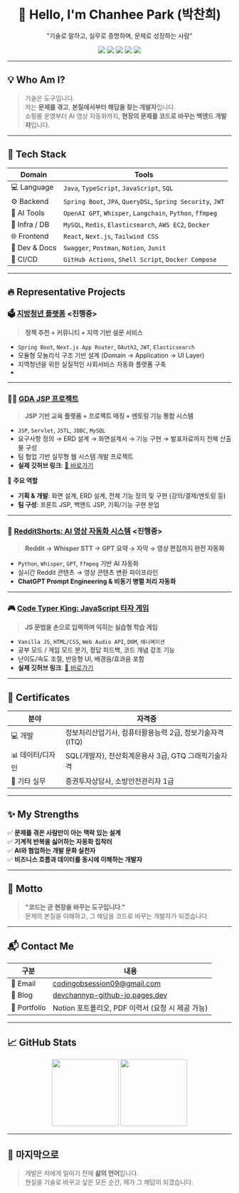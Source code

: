 <!-- README.md -->

<h1 align="center">👋 Hello, I'm Chanhee Park (박찬희)</h1>
<p align="center">"기술로 말하고, 실무로 증명하며, 문제로 성장하는 사람"</p>

<p align="center">
  <img src="https://img.shields.io/badge/Backend-Java%20%7C%20Spring%20Boot-green?style=for-the-badge&logo=spring" />
  <img src="https://img.shields.io/badge/Frontend-React%20%7C%20Next.js%20%7C%20JSP-blue?style=for-the-badge&logo=react" />
  <img src="https://img.shields.io/badge/AI-GPT%20%7C%20Whisper%20%7C%20Langchain-orange?style=for-the-badge&logo=openai" />
  <img src="https://img.shields.io/badge/Database-MySQL%20%7C%20QueryDSL%20%7C%20SQL-yellow?style=for-the-badge&logo=mysql" />
  <img src="https://img.shields.io/badge/Infra-Docker%20%7C%20AWS-lightgrey?style=for-the-badge&logo=docker" />
</p>


---

## 💡 Who Am I?

> 기술은 도구입니다.  
> 저는 **문제를 겪고**, **본질에서부터 해답을 찾는 개발자**입니다.  
> 쇼핑몰 운영부터 AI 영상 자동화까지, **현장의 문제를 코드로 바꾸는 백엔드 개발자**입니다.

---

## 🧰 Tech Stack

| Domain | Tools |
|--------|-------|
| 💻 Language | `Java`, `TypeScript`, `JavaScript`, `SQL` |
| ⚙ Backend | `Spring Boot`, `JPA`, `QueryDSL`, `Spring Security`, `JWT` |
| 🤖 AI Tools | `OpenAI GPT`, `Whisper`, `Langchain`, `Python`, `ffmpeg` |
| 💾 Infra / DB | `MySQL`, `Redis`, `Elasticsearch`, `AWS EC2`, `Docker` |
| 🌐 Frontend | `React`, `Next.js`, `Tailwind CSS` |
| 🧪 Dev & Docs | `Swagger`, `Postman`, `Notion`, `Junit` |
| 🚀 CI/CD | `GitHub Actions`, `Shell Script`, `Docker Compose` |

---

## 🔥 Representative Projects

### 🗳️ [지방청년 플랫폼](https://github.com/username/jibangyoung-platform) <진행중>
> **정책 추천 + 커뮤니티 + 지역 기반 설문 서비스**
- `Spring Boot`, `Next.js App Router`, `OAuth2`, `JWT`, `Elasticsearch`
- 모듈형 모놀리식 구조 기반 설계 (Domain → Application → UI Layer)
- 지역청년을 위한 실질적인 사회서비스 자동화 플랫폼 구축
- 
---

### 🧑‍🏫 [GDA JSP 프로젝트](https://github.com/DevchannyP/gda_jsp_project)
> **JSP 기반 교육 플랫폼 + 프로젝트 매칭 + 멘토링 기능 통합 시스템**
- `JSP`, `Servlet`, `JSTL`, `JDBC`, `MySQL`
- 요구사항 정의 → ERD 설계 → 화면설계서 → 기능 구현 → 발표자료까지 전체 산출물 구성
- 팀 협업 기반 실무형 웹 시스템 개발 프로젝트
- **실제 깃허브 링크**: [🔗 바로가기](https://github.com/DevchannyP/gda_jsp_project/tree/main)

👥 **주요 역할**
- **기획 & 개발**: 화면 설계, ERD 설계, 전체 기능 정의 및 구현 (강의/결제/멘토링 등)
- **팀 구성**: 프론트 JSP, 백엔드 JSP, 기획/기능 구현 분업

---

### 🧠 [RedditShorts: AI 영상 자동화 시스템](https://github.com/username/reddit-shorts) <진행중>
> **Reddit → Whisper STT → GPT 요약 → 자막 → 영상 편집까지 완전 자동화**
- `Python`, `Whisper`, `GPT`, `ffmpeg` 기반 AI 자동화
- 실시간 Reddit 콘텐츠 → 영상 콘텐츠 변환 파이프라인
- **ChatGPT Prompt Engineering & 비동기 병렬 처리 자동화**

---

### 🎮 [Code Typer King: JavaScript 타자 게임](https://github.com/DevchannyP/javascript-typing-master)
> **JS 문법을 손으로 입력하며 익히는 실습형 학습 게임**
- `Vanilla JS`, `HTML/CSS`, `Web Audio API`, `DOM`, `애니메이션`
- 공부 모드 / 게임 모드 분기, 정답 피드백, 코드 개념 강조 기능
- 난이도/속도 조절, 반응형 UI, 배경음/효과음 포함
- **실제 깃허브 링크**: [🔗 바로가기](https://github.com/DevchannyP/javascript-typing-master/tree/main)

---

## 🧾 Certificates

| 분야 | 자격증 |
|------|--------|
| 💻 개발 | 정보처리산업기사, 컴퓨터활용능력 2급, 정보기술자격(ITQ) |
| 📊 데이터/디자인 | SQL(개발자), 전산회계운용사 3급, GTQ 그래픽기술자격 |
| 🧯 기타 실무 | 증권투자상담사, 소방안전관리자 1급 |

---

## ✨ My Strengths

✅ **문제를 겪은 사람만이 아는 맥락 있는 설계**  
✅ **기계적 반복을 싫어하는 자동화 집착러**  
✅ **AI와 협업하는 개발 문화 실천자**  
✅ **비즈니스 흐름과 데이터를 동시에 이해하는 개발자**

---

## 💬 Motto

> **"코드는 곧 현장을 바꾸는 도구입니다."**  
> 문제의 본질을 이해하고, 그 해답을 코드로 바꾸는 개발자가 되겠습니다.

---

## 📬 Contact Me

| 구분 | 내용 |
|------|------|
| 📧 Email | codingobsession09@gmail.com |
| 📝 Blog | [devchannyp-github-io.pages.dev](https://devchannyp-github-io.pages.dev/) |
| 💼 Portfolio | Notion 포트폴리오, PDF 이력서 (요청 시 제공 가능) |

---

## 📈 GitHub Stats

<p align="center">
  <img src="https://github-readme-stats.vercel.app/api?username=chanhee-dev&show_icons=true&theme=tokyonight" height="150"/>
  <img src="https://github-readme-stats.vercel.app/api/top-langs/?username=chanhee-dev&layout=compact&theme=tokyonight" height="150"/>
</p>

---

## 🏁 마지막으로

> 개발은 저에게 일이기 전에 **삶의 언어**입니다.  
> 현실을 기술로 바꾸고 싶은 모든 순간, 제가 그 해답이 되겠습니다.

